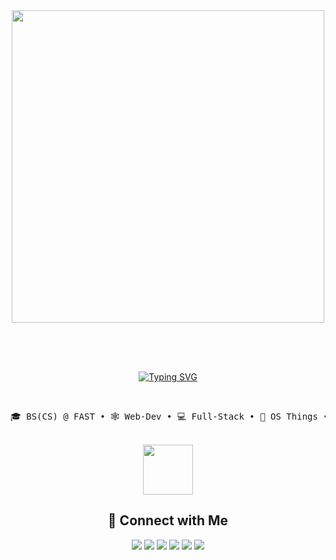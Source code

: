 <div align="center">
<img style="margin: 0px 0px 30px 0px;" src="https://media1.tenor.com/m/psQzFHIko4MAAAAd/study-anime.gif" width="500px">

<br><br>
[![Typing SVG](https://readme-typing-svg.demolab.com?font=Fira+Code&duration=3000&pause=1800&color=FFFFFF&center=true&multiline=true&random=false&width=1000&height=150&lines=Hey%2C+I'm+Ahsan!;I+build+whatever+seems+fun.+%F0%9F%97%A1%EF%B8%8F;AI%2C+drones%2C+or+just+curiosity+at+work.+%E2%9A%94%EF%B8%8F)](https://git.io/typing-svg)
    
<br>

<pre>
🎓 BS(CS) @ FAST • 🕸️ Web-Dev • 💻 Full-Stack • 💸 OS Things • 🤖 AI • 🚀 Tinkering with Drones 
</pre>

<br>
<img src="https://media.giphy.com/media/UQ1EI1ML2ABQdbebup/giphy.gif?cid=ecf05e478vt5zl447dawj41l9ti18dt2tmk255vc5tenvwsk&ep=v1_stickers_search&rid=giphy.gif&ct=s" width="80px">
<br>

## 🔗 Connect with Me

[![](https://img.shields.io/badge/Website-Portfolio-brightgreen)](https://sndev.netlify.app)
[![](https://img.shields.io/badge/LinkedIn-Profile-blue)](https://www.linkedin.com/in/ahsan-naveed-805a5a230/)
[![](https://img.shields.io/badge/Medium-Blog-green)]([https://medium.com/@your_handle](https://medium.com/@ahsan47sn))
[![](https://img.shields.io/badge/Resume-Download-blue)](https://github.com/Sn47/Sn47/raw/main/Resume.pdf)
[![](https://img.shields.io/badge/Resume-View%20PDF-blue)](https://github.com/Sn47/Sn47/blob/main/Resume.pdf)
[![](https://img.shields.io/badge/Email-Contact_me-red)](mailto:l215316@lhr.nu.edu.pk)



<br>

</div>
